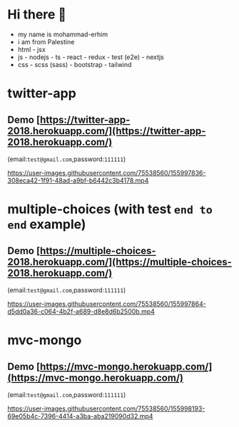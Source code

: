 # Hi there 👋

- my name is mohammad-erhim 
- i am from Palestine 
- html - jsx
- js - nodejs - ts - react - redux - test (e2e) - nextjs
- css - scss (sass) - bootstrap - tailwind 

# twitter-app
## Demo [https://twitter-app-2018.herokuapp.com/](https://twitter-app-2018.herokuapp.com/)
(email:`test@gmail.com`,password:`111111`)

https://user-images.githubusercontent.com/75538560/155997836-308eca42-1f91-48ad-a9bf-b6442c3b4178.mp4

# multiple-choices (with test `end to end` example)

## Demo [https://multiple-choices-2018.herokuapp.com/](https://multiple-choices-2018.herokuapp.com/)
(email:`test@gmail.com`,password:`111111`)

 

https://user-images.githubusercontent.com/75538560/155997864-d5dd0a36-c064-4b2f-a689-d8e8d6b2500b.mp4

# mvc-mongo
## Demo [https://mvc-mongo.herokuapp.com/](https://mvc-mongo.herokuapp.com/)
(email:`test@gmail.com`,password:`111111`)

https://user-images.githubusercontent.com/75538560/155998193-69e05b4c-7396-4414-a3ba-aba219090d32.mp4


